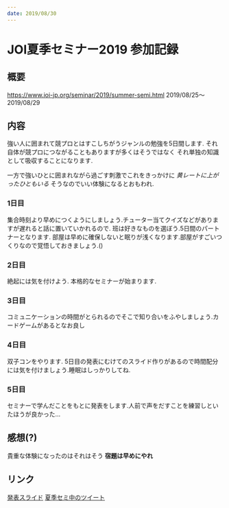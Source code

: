 ```yaml
---
date: 2019/08/30
---
```


# JOI夏季セミナー2019 参加記録

## 概要

https://www.ioi-jp.org/seminar/2019/summer-semi.html
2019/08/25〜2019/08/29

## 内容

強い人に囲まれて競プロとはすこしちがうジャンルの勉強を5日間します.
それ自体が競プロにつながることもありますが多くはそうではなく
それ単独の知識として吸収することになります.

一方で強いひとに囲まれながら過ごす刺激でこれをきっかけに _黄レートに上がったひともいる_ そうなのでいい体験になるとおもわれ.

### 1日目

集合時刻より早めにつくようにしましょう.チューター当てクイズなどがありますが遅れると話に置いていかれるので.
班は好きなものを選ぼう.5日間のパートナーとなります.
部屋は早めに確保しないと眠りが浅くなります.部屋がすごいつくりなので覚悟しておきましょう.()

### 2日目

絶起には気を付けよう.
本格的なセミナーが始まります.

### 3日目

コミュニケーションの時間がとられるのでそこで知り合いをふやしましょう.カードゲームがあるとなお良し

### 4日目

双子コンをやります.
5日目の発表にむけてのスライド作りがあるので時間配分には気を付けましょう.睡眠はしっかりしてね.

### 5日目

セミナーで学んだことをもとに発表をします.人前で声をだすことを練習しといたほうが良かった…

## 感想(?)

貴重な体験になったのはそれはそう
**宿題は早めにやれ**

## リンク

[発表スライド](/pf15)
[夏季セミ中のツイート](https://twitter.com/search?q=%23JOIss%20from%3Aibuki2003)
